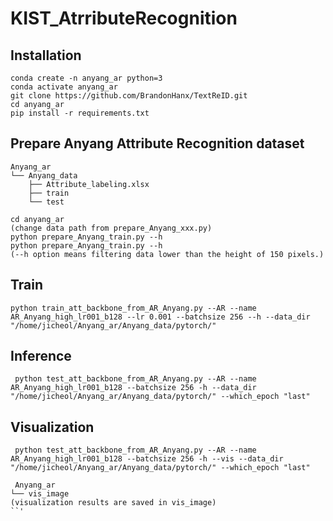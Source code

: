 # KIST_AtrributeRecognition

__Installation__
---
```
conda create -n anyang_ar python=3
conda activate anyang_ar
git clone https://github.com/BrandonHanx/TextReID.git
cd anyang_ar
pip install -r requirements.txt
```

__Prepare Anyang Attribute Recognition dataset__
---
```
Anyang_ar
└── Anyang_data
    ├── Attribute_labeling.xlsx
    ├── train
    └── test

cd anyang_ar
(change data path from prepare_Anyang_xxx.py)
python prepare_Anyang_train.py --h
python prepare_Anyang_train.py --h
(--h option means filtering data lower than the height of 150 pixels.)
```
__Train__
---
```
python train_att_backbone_from_AR_Anyang.py --AR --name AR_Anyang_high_lr001_b128 --lr 0.001 --batchsize 256 --h --data_dir "/home/jicheol/Anyang_ar/Anyang_data/pytorch/"
```

__Inference__
---
```
 python test_att_backbone_from_AR_Anyang.py --AR --name AR_Anyang_high_lr001_b128 --batchsize 256 -h --data_dir "/home/jicheol/Anyang_ar/Anyang_data/pytorch/" --which_epoch "last"
```
__Visualization__
---
```
 python test_att_backbone_from_AR_Anyang.py --AR --name AR_Anyang_high_lr001_b128 --batchsize 256 -h --vis --data_dir "/home/jicheol/Anyang_ar/Anyang_data/pytorch/" --which_epoch "last"
 
 Anyang_ar
└── vis_image
(visualization results are saved in vis_image)
``'
